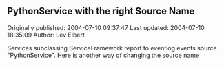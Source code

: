 ## PythonService with the right Source Name

Originally published: 2004-07-10 09:37:47
Last updated: 2004-07-10 18:35:09
Author: Lev Elbert

Services subclassing ServiceFramework report to eventlog events source "PythonService". Here is another way of changing the source name